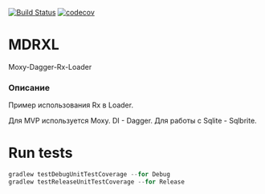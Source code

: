 [![Build Status](https://travis-ci.org/dmitrikudrenko/MDRXL.svg?branch=master)](https://travis-ci.org/dmitrikudrenko/MDRXL)
[![codecov](https://codecov.io/gh/dmitrikudrenko/MDRXL/branch/master/graph/badge.svg)](https://codecov.io/gh/dmitrikudrenko/MDRXL)

# MDRXL
Moxy-Dagger-Rx-Loader

### Описание
Пример использования Rx в Loader.

Для MVP используется Moxy. DI - Dagger. Для работы с Sqlite - Sqlbrite.

Run tests
=============================
```groovy
gradlew testDebugUnitTestCoverage --for Debug
gradlew testReleaseUnitTestCoverage --for Release
```